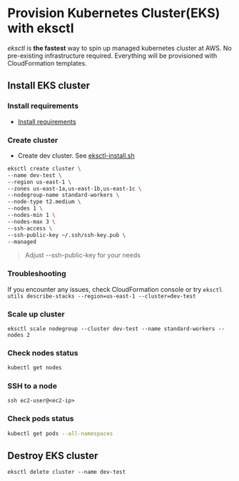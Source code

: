 # Provision Kubernetes Cluster(EKS) with eksctl

*eksctl* is **the fastest** way to spin up managed kubernetes cluster at AWS.
No pre-existing infrastructure required. Everything will be provisioned with CloudFormation templates.

## Install EKS cluster

### Install requirements

* [Install requirements](https://docs.aws.amazon.com/eks/latest/userguide/getting-started-eksctl.html)

### Create cluster

* Create dev cluster. See [eksctl-install.sh](./eksctl-install.sh)

```bash
eksctl create cluster \
--name dev-test \
--region us-east-1 \
--zones us-east-1a,us-east-1b,us-east-1c \
--nodegroup-name standard-workers \
--node-type t2.medium \
--nodes 1 \
--nodes-min 1 \
--nodes-max 3 \
--ssh-access \
--ssh-public-key ~/.ssh/ssh-key.pub \
--managed
```

> Adjust --ssh-public-key for your needs

### Troubleshooting

If you encounter any issues, check CloudFormation console or try ```eksctl utils describe-stacks --region=us-east-1 --cluster=dev-test```

### Scale up cluster

```eksctl scale nodegroup --cluster dev-test --name standard-workers --nodes 2```

### Check nodes status

```bash
kubectl get nodes
```

### SSH to a node

```ssh ec2-user@<ec2-ip>```

### Check pods status

```bash
kubectl get pods --all-namespaces
```

## Destroy EKS cluster

```eksctl delete cluster --name dev-test```
